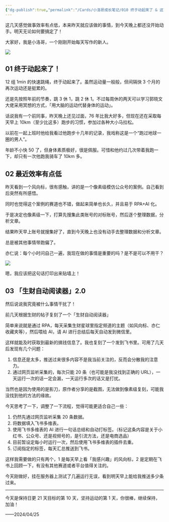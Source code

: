 ```yaml
---
{"dg-publish":true,"permalink":"/Cards/小洛哥成长笔记/010 终于动起来了 & 这两天效率低 & 生财自动阅读器2.0/","tags":["小洛哥成长笔记"],"noteIcon":1,"created":"2024-04-25","updated":"2024-04-26"}
---
```


这几天感觉做事效率有点低，本来昨天就应该做的事情，到今天晚上都还没开始动手。明天无论如何要搞定了！

大家好，我是小洛哥，一个刚刚开始每天写作的新人。

![](https://images-ext-1.discordapp.net/external/fxPcYgG5U9fkrSBFsoqOzxhiH0d76vQqnRR0jUqaIXI/%3Frk3s%3D18ea6f23%26x-expires%3D1745593590%26x-signature%3D7b1Ntndh7ZpYlC5tairosv0uWVk%253D/https/p16-flow-sign-va.ciciai.com/ocean-cloud-tos-us/705217efef6a4f9786aea54daaede468.png~tplv-6bxrjdptv7-image.png?format=webp&quality=lossless)

## 01 终于动起来了！
12 组 1min 的快速跳绳，终于动起来了。虽然运动量一般般，但间隔快 3 个月的再次运动还是挺累的。

还是先按照年前的节奏，跳 3 休 1，跳 2 休 1。不过每周休的两天可以学习郭晓文大佬采用冥想的方式，「用大脑的运动代替身体的运动」。

话说我有一个前同事，昨天晚上还见过面，76 年比我大好多，但现在还在采取每天早上 10km（至少比这多）跑步的习惯，参加过各种大小马拉松。

以前在一起上班时他给我看过他跑步十几年的记录，我戏称这是一个“跑过地球一圈的男人”。

年龄不小快 50 了，但身体素质极好，很是佩服。可惜和他约过几次带着我跑一下，却只有一次他跑我骑车了 10km 多。

## 02 最近效率有点低
昨天看到一个风向标，很有感触，讲的是一个像素级模仿公众号的案例。自己看到后突然有所感悟。

同时也觉得这个案例的赛道也不错，做起来简单也长久，并且易于 RPA+AI 化。

于是决定也像素级一下，打算先搜集此类账号的对标账号，然后逐个整理数据，分析文章。

结果昨天早上账号就搜集好了，直到今天晚上也没有动手去整理数据和分析文章。

总是被其他事情带跑偏了。

亦仁说：每个小时问自己一遍，我现在做的事情是重要的吗？是不是可以不用干？

![](http://img.xlg.life/images/202404252328005.png)

嗯，我应该把这句话打印出来贴墙上！

## 03 「生财自动阅读器」2.0
然后说说我究竟被什么事情干扰了！

前几天根据生财的帖子复刻了一个「生财自动阅读器」

简单来说就是通过 RPA，每天采集生财星球里指定频道的主题（如风向标、亦仁收藏夹等），然后喂给 AI，请 AI 进行总结后每天自动发到微信里。

这样就能及时获取到最新的搞钱信息了。我也复刻了一个发到飞书里。可用了几天后发现有几个问题：

1. 信息还是太多，推送过来很多内容不是我当前关注的，反而会分散我的注意力。
2. 通过网页监听采集的，每次只能 20 条（也可能是我没找到正确的 URL），一天运行一次的话一定会漏，一天运行多次的话又是打扰。

当然也是因为使用的是影刀，原作者分享的是截图，无法做到像素级复刻，可能我没找到他的方法的缘故。

今天思考了一下，调整了一下流程，觉得可能更适合自己一些：
1. 仍然先通过网页监听采集 20 条数据。
2. 将数据填入飞书多维表。
3. 使用飞书多维表的 AI 进行一句话总结和自动打标签。（标记这条内容是关于小红书、公众号、还是视频号的，是引流方法，还是电商选品）
4. 目前暂设定每小时运行一次，然后使用飞书多维表的插件去重。
5. 订阅指定的标签，每天汇总推送到飞书。

这样我需要做的只有两个，1 是每天早上看「我感兴趣」的风向标，2 是定期在飞书上回顾一下，有没有其他赛道或者平台值得关注的。

今天刚做好，挂在服务器上测试了几遍运行无误，看到明天早上能给我推送多少条过来。

---

今天是保持日更 21 天目标的第 10 天，坚持运动的第 1 天，你很棒，继续保持，加油！

——2024/04/25